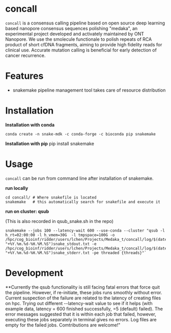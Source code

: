# concall

`concall` is a consensus calling pipeline based on open source deep learning based nanopore consensus sequences polishing "medaka", an experimental project developed and activately maintained by ONT Nanopore. We use the smolecule functionale to polish repeats of RCA product of short cfDNA fragments, aiming to provide high fidelity reads for clinical use. Accurate mutation calling is beneficial for early detection of cancer recurrence.

# Features
- snakemake pipeline management tool takes care of resource distribution 

# Installation

**Installation with conda**

	conda create -n snake-mdk -c conda-forge -c bioconda pip snakemake 
**Installation with pip**
	pip install snakemake

# Usage
`concall` can be run from command line after installation of snakemake.

**run locally**

	cd concall/ # Where snakefile is located 
	snakemake   # this automatically search for snakefile and execute it

**run on cluster: qsub**

(This is also recorded in qsub_snake.sh in the repo)

	snakemake --jobs 100 --latency-wait 600 --use-conda --cluster "qsub -l h_rt=02:00:00 -l h_vmem=30G  -l tmpspace=100G -o /hpc/cog_bioinf/ridder/users/lchen/Projects/Medaka_t/concall/log/$(date "+%Y.%m.%d-%H.%M.%S")snake_stdout.txt -e /hpc/cog_bioinf/ridder/users/lchen/Projects/Medaka_t/concall/log/$(date "+%Y.%m.%d-%H.%M.%S")snake_stderr.txt -pe threaded {threads}"`

# Development
**Currently the qsub functionality is still facing fatal errors that force quit the pipeline. However, if re-initiate, these jobs runs smoothly without error. Current suspection of the failure are related to the latency of creating files on hpc. Trying out different --latency-wait value to see if it helps (with example data, latency = 600 finished successfully, =5 (default) failed). The error messages suggested that it is within each job that failed, however, executing these jobs separately in terminal gives no errors. Log files are empty for the failed jobs. Comtributions are welcome!"


 
